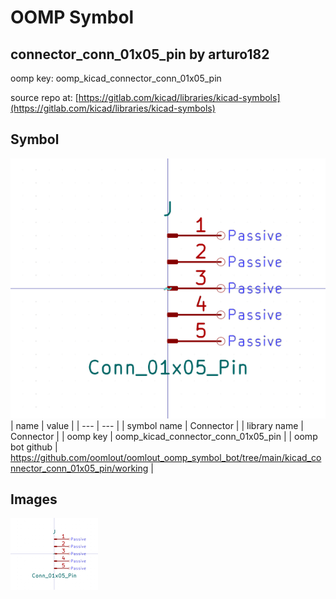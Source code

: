 # OOMP Symbol  
## connector_conn_01x05_pin  by arturo182  
  
oomp key: oomp_kicad_connector_conn_01x05_pin  
  
source repo at: [https://gitlab.com/kicad/libraries/kicad-symbols](https://gitlab.com/kicad/libraries/kicad-symbols)  
## Symbol  
  
[![working.png](working_600.png)](working.png)  
| name | value | 
| --- | --- | 
| symbol name | Connector | 
| library name | Connector | 
| oomp key | oomp_kicad_connector_conn_01x05_pin | 
| oomp bot github | https://github.com/oomlout/oomlout_oomp_symbol_bot/tree/main/kicad_connector_conn_01x05_pin/working | 
## Images  
  
[![working.png](working_140.png)](working.png)  
